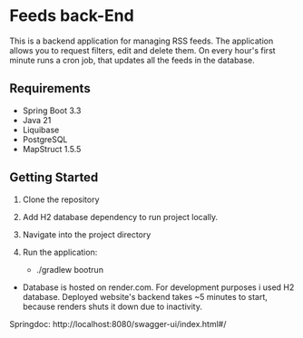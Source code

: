 # Feeds back-End

This is a backend application for managing RSS feeds. The application allows you to request filters,
edit and delete them. On every hour's first minute runs a cron job, that updates all the feeds in the database.

## Requirements

- Spring Boot 3.3
- Java 21
- Liquibase
- PostgreSQL
- MapStruct 1.5.5

## Getting Started

1. Clone the repository

2. Add H2 database dependency to run project locally.

3. Navigate into the project directory

4. Run the application:
    - ./gradlew bootrun

* Database is hosted on render.com. For development purposes i used H2 database.
Deployed website's backend takes ~5 minutes to start, because renders shuts it down due to inactivity.

Springdoc: http://localhost:8080/swagger-ui/index.html#/

